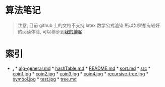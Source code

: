 # 算法笔记
>注意, 目前 github 上的文档不支持 latex 数学公式渲染
所以如果想有较好的阅读体验, 可以移步到[我的博客](https://mbinary.coding.me)

# 索引
* [.](.)
        * [alg-general.md](./alg-general.md)
        * [hashTable.md](./hashTable.md)
        * [README.md](./README.md)
        * [sort.md](./sort.md)
        * [src](./src)
            * [coin1.jpg](./src/coin1.jpg)
            * [coin2.jpg](./src/coin2.jpg)
            * [coin3.jpg](./src/coin3.jpg)
            * [coin4.jpg](./src/coin4.jpg)
            * [recursive-tree.jpg](./src/recursive-tree.jpg)
            * [symbol.jpg](./src/symbol.jpg)
            * [test.jpg](./src/test.jpg)
        * [tree.md](./tree.md)
